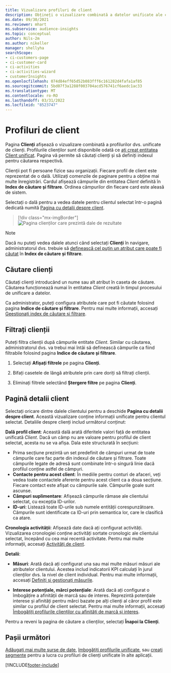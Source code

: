 ```yaml
---
title: Vizualizare profiluri de client
description: Obțineți o vizualizare combinată a datelor unificate ale clienților.
ms.date: 09/30/2021
ms.reviewer: mhart
ms.subservice: audience-insights
ms.topic: conceptual
author: Nils-2m
ms.author: nikeller
manager: shellyha
searchScope:
- ci-customers-page
- ci-customer-card
- ci-activities
- ci-activities-wizard
- customerInsights
ms.openlocfilehash: 074d84eff65d52b083fff6c161282d4fafa1af85
ms.sourcegitcommit: 5bd07f3a1288f003704acd576741cf6aedc1ac33
ms.translationtype: MT
ms.contentlocale: ro-RO
ms.lasthandoff: 03/31/2022
ms.locfileid: "8523747"
---
```

# <a name="customer-profiles"></a>Profiluri de client

Pagina **Clienți** afișează o vizualizare combinată a profilurilor dvs. unificate de clienți. Profilurile clienților sunt disponibile odată ce [ați creat entitatea Client unificat](data-unification.md). Pagina vă permite să căutați clienți și să definiți indexul pentru căutarea respectivă.

Clienții pot fi persoane fizice sau organizații. Fiecare profil de client este reprezentat de o dală. Utilizați comenzile de paginare pentru a obține mai multe înregistrări. Cardul afișează câmpurile din entitatea *Client* definită în **Index de căutare și filtrare**. Ordinea câmpurilor din fiecare card este aleasă de sistem.

Selectați o dală pentru a vedea datele pentru clientul selectat într-o pagină dedicată numită [Pagina cu detalii despre client](customer-profiles.md#customer-details-page).

> [!div class="mx-imgBorder"] 
> ![Pagina clienților care prezintă dale de rezultate](media/customers-page-result-tiles-B2C.png "Pagina clienților care prezintă dale de rezultate")

> [!NOTE]
> Dacă nu puteți vedea dalele atunci când selectați **Clienți** în navigare, administratorul dvs. trebuie să [definească cel puțin un atribut care poate fi căutat](search-filter-index.md) în **Index de căutare și filtrare**.

## <a name="search-for-customers"></a>Căutare clienți

Căutați clienți introducând un nume sau alt atribut în caseta de căutare. Căutarea funcționează numai în entitatea _Client_ creată în timpul procesului de unificare a datelor.

Ca administrator, puteți configura atributele care pot fi căutate folosind pagina **Indice de căutare și filtrare**. Pentru mai multe informații, accesați [Geestionați index de căutare și filtrare](search-filter-index.md).

## <a name="filter-customers"></a>Filtrați clienții

Puteți filtra clienții după câmpurile entitate _Client_. Similar cu căutarea, administratorul dvs. va trebui mai întâi să definească câmpurile ca fiind filtrabile folosind pagina **Indice de căutare și filtrare**.

1. Selectați **Afișați filtrele** pe pagina **Clienți**.

1. Bifați casetele de lângă atributele prin care doriți să filtrați clienții.

1. Eliminați filtrele selectând **Ștergere filtre** pe pagina **Clienți**.

## <a name="customer-details-page"></a>Pagină detalii client

Selectați oricare dintre dalele clientului pentru a deschide **Pagina cu detalii despre client**. Această vizualizare conține informații unificate pentru clientul selectat. Detaliile despre clienți includ următorul conținut:

**Dală profil client**: Această dală arată diferitele valori față de entitatea unificată _Client_. Dacă un câmp nu are valoare pentru profilul de client selectat, acesta nu se va afișa. Dala este structurată în secțiuni:  
  - Prima secțiune prezintă un set predefinit de câmpuri urmat de toate câmpurile care fac parte din indexul de căutare și filtrare. Toate câmpurile legate de adresă sunt combinate într-o singură linie dacă profilul conține astfel de câmpuri. 
  - **Contacte pentru acest client**: În mediile pentru conturi de afaceri, veți vedea toate contactele aferente pentru acest client ca a doua secțiune. Fiecare contact este afișat cu câmpurile sale. Câmpurile goale sunt ascunse.
  - **Câmpuri suplimentare**: Afișează câmpurile rămase ale clientului selectat, cu excepția ID-urilor. 
  - **ID-uri**: Listează toate ID-urile sub numele entității corespunzătoare. Câmpurile sunt identificate ca ID-uri prin semantica lor, care le clasifică ca atare.

**Cronologia activității**: Afișează date dacă ați configurat activități. Vizualizarea cronologiei conține activități sortate cronologic ale clientului selectat, începând cu cea mai recentă activitate. Pentru mai multe informații, accesați [Activități de client](activities.md).

**Detalii**:  
  - **Măsuri**: Arată dacă ați configurat una sau mai multe măsuri măsuri ale atributelor clientului. Acestea includ indicatorii KPI calculați în jurul clienților dvs. la nivel de client individual. Pentru mai multe informații, accesați [Definiți și gestionați măsurile](measures.md).

  - **Interese potențiale, mărci potențiale**: Arată dacă ați configurat o îmbogățire a afinității de marcă sau de interes. Reprezintă potențiale interese și afinități pentru mărci bazate pe alți clienți al căror profil este similar cu profilul de client selectat. Pentru mai multe informații, accesați [Îmbogățiți profilurile clienților cu afinități de marcă și interes](enrichment-microsoft.md).

Pentru a reveni la pagina de căutare a clienților, selectați **Înapoi la Clienți**.

## <a name="next-steps"></a>Pașii următori

[Adăugați mai multe surse de date](data-sources.md), [îmbogățiți profilurile unificate](enrichment-hub.md), sau [creați segmente](segments.md) pentru a lucra cu profiluri de clienți unificate în alte aplicații.


[!INCLUDE[footer-include](../includes/footer-banner.md)]
